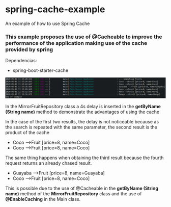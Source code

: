 # spring-cache-example
An example of how to use Spring Cache

<h3>This example proposes the use of @Cacheable to improve the performance of the application making use of the cache provided by spring</h3>
Dependencias:
<ul>
<li>spring-boot-starter-cache</li>
</ul>
<img src="cache.png" />
<p>In the MirrorFruitRepository class a 4s delay is inserted in the <b>getByName (String name)</b> method to demonstrate the advantages of using the cache</p>
<p>In the case of the first two results, the delay is not noticeable because as the search is repeated with the same parameter, the second result is the product of the cache</p>
<ul>
<li>Coco -->Fruit [price=8, name=Coco]</li>
<li>Coco -->Fruit [price=8, name=Coco]</li>
</ul>
<p>The same thing happens when obtaining the third result because the fourth request returns an already chased result.</p>
<ul>
<li>Guayaba -->Fruit [price=8, name=Guayaba]</li>
<li>Coco -->Fruit [price=8, name=Coco]</li>
</ul>

<p>This is possible due to the use of @Cacheable in the  <b>getByName (String name)</b> method of the <b>MirrorFruitRepository</b> class and the use of <b>@EnableCaching</b> in the Main class.</p>
